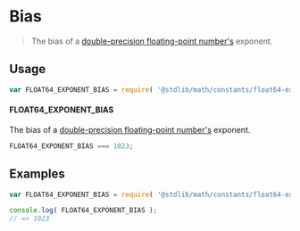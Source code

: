 # Bias

> The bias of a [double-precision floating-point number's][ieee754] exponent.

<section class="usage">

## Usage

``` javascript
var FLOAT64_EXPONENT_BIAS = require( '@stdlib/math/constants/float64-exponent-bias' );
```

#### FLOAT64_EXPONENT_BIAS

The bias of a [double-precision floating-point number's][ieee754] exponent.

``` javascript
FLOAT64_EXPONENT_BIAS === 1023;
```

<!-- </usage> -->


<section class="examples">

## Examples

<!-- TODO: better example -->

``` javascript
var FLOAT64_EXPONENT_BIAS = require( '@stdlib/math/constants/float64-exponent-bias' );

console.log( FLOAT64_EXPONENT_BIAS );
// => 1023
```

<!-- </examples> -->


<section class="links">

[ieee754]: https://en.wikipedia.org/wiki/IEEE_754-1985

<!-- </links> -->
